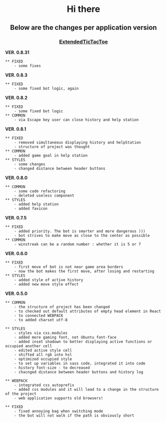 <h1 align="center">Hi there</h1>	
<h2 align="center">Below are the changes per application  version</h2>
<h3 target="_blank" align="center"><a href="https://extended-tic-tac-toe.web.app/">ExtendedTicTacToe</a></h3>

**VER. 0.8.31**

	** FIXED
		- some fixes

**VER. 0.8.3**

	** FIXED
		- some fixed bot logic, again

**VER. 0.8.2**

	** FIXED
		- some fixed bot logic
	** COMMON
		- via Escape key user can close history and help station

**VER. 0.8.1**

	** FIXED
		- removed simultaneous displaying history and helpStation
		- structure of project was thought
	** COMMON
		- added game goal in help station
	** STYLES
		- some changes
		- changed distance between header buttons

**VER. 0.8.0**
	
	** COMMON
		- some code refactoring
		- deleted useless component
	** STYLES
		- added help station
		- added favicon

**VER. 0.7.5**

	** FIXED
		- added priority. The bot is smarter and more dangerous )))
		- bot strives to make move as close to the center as possible
	** COMMON
		- winstreak can be a random number : whether it is 5 or 7

**VER. 0.6.0**

	** FIXED
		- first move of bot is not near game area borders
		- now the bot makes the first move, after losing and restarting
	** STYLES
		- added style of active history
		- added new move style effect

**VER. 0.5.0**

	** COMMON
		- the structure of project has been changed
		- to checked out default attributes of empty head element in React
		- to connected WEBPACK 
		- to added charset utf-8

	** STYLES
		- styles via css.modules
		- added more gaming font, not Ubuntu font-face
		- added inset shadown to better displaying active functions or occupied another cell
		- edited active style cell
		- shifted all rgb into hsl
		- optimized occupied style
		- to set up variables in sass code, integrated it into code
		- history font-size - to decreased
		- chacnged distance between header buttons and history log	

	** WEBPACK
		- integrated css autoprefix 
		- added css modules and it will lead to a change in the structure of the project
		- web application supports old browsers!

	** FIXED
		- fixed annoying bag when switching mode
		- the bot will not walk if the path is obviously short